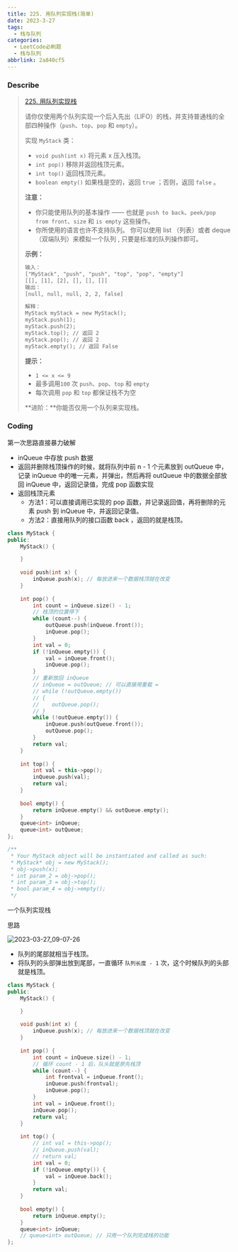 ```yaml
---
title: 225. 用队列实现栈(简单)
date: 2023-3-27
tags:
  - 栈与队列
categories:
  - LeetCode必刷题
  - 栈与队列
abbrlink: 2a840cf5
---
```


### Describe

> [225. 用队列实现栈](https://leetcode.cn/problems/implement-stack-using-queues/)
>
> 请你仅使用两个队列实现一个后入先出（LIFO）的栈，并支持普通栈的全部四种操作（`push`、`top`、`pop` 和 `empty`）。
>
> 实现 `MyStack` 类：
>
> - `void push(int x)` 将元素 x 压入栈顶。
> - `int pop()` 移除并返回栈顶元素。
> - `int top()` 返回栈顶元素。
> - `boolean empty()` 如果栈是空的，返回 `true` ；否则，返回 `false` 。
>
> **注意：**
>
> - 你只能使用队列的基本操作 —— 也就是 `push to back`、`peek/pop from front`、`size` 和 `is empty` 这些操作。
> - 你所使用的语言也许不支持队列。 你可以使用 list （列表）或者 deque（双端队列）来模拟一个队列 , 只要是标准的队列操作即可。
>
> **示例：**
>
> ```txt
> 输入：
> ["MyStack", "push", "push", "top", "pop", "empty"]
> [[], [1], [2], [], [], []]
> 输出：
> [null, null, null, 2, 2, false]
> 
> 解释：
> MyStack myStack = new MyStack();
> myStack.push(1);
> myStack.push(2);
> myStack.top(); // 返回 2
> myStack.pop(); // 返回 2
> myStack.empty(); // 返回 False
> ```
>
> **提示：**
>
> - `1 <= x <= 9`
> - 最多调用`100` 次 `push`、`pop`、`top` 和 `empty`
> - 每次调用 `pop` 和 `top` 都保证栈不为空
>
> **进阶：**你能否仅用一个队列来实现栈。

### Coding

第一次思路直接暴力破解

- inQueue 中存放 push 数据
- 返回并删除栈顶操作的时候，就将队列中前 n - 1 个元素放到 outQueue 中，记录 inQueue 中的唯一元素，并弹出，然后再将 outQueue 中的数据全部放回 inQueue 中，返回记录值，完成 pop 函数实现
- 返回栈顶元素
  - 方法1：可以直接调用已实现的 pop 函数，并记录返回值，再将删除的元素 push 到 inQueue 中，并返回记录值。
  - 方法2：直接用队列的接口函数 back ，返回的就是栈顶。

```cpp
class MyStack {
public:
    MyStack() {

    }
    
    void push(int x) {
        inQueue.push(x); // 每放进来一个数据栈顶就在改变
    }
    
    int pop() {
        int count = inQueue.size() - 1;
        // 栈顶的位置停下
        while (count--) {
            outQueue.push(inQueue.front());
            inQueue.pop();
        }
        int val = 0;
        if (!inQueue.empty()) {
            val = inQueue.front();
            inQueue.pop();
        }
        // 重新放回 inQueue
        // inQueue = outQueue; // 可以直接用重载 =
        // while (!outQueue.empty())
        // {
        //	  outQueue.pop();
        // }
        while (!outQueue.empty()) {
            inQueue.push(outQueue.front());
            outQueue.pop();
        }
        return val;
    }
    
    int top() {
        int val = this->pop();
        inQueue.push(val);
        return val;
    }
    
    bool empty() {
        return inQueue.empty() && outQueue.empty();
    }
    queue<int> inQueue;
    queue<int> outQueue;
};

/**
 * Your MyStack object will be instantiated and called as such:
 * MyStack* obj = new MyStack();
 * obj->push(x);
 * int param_2 = obj->pop();
 * int param_3 = obj->top();
 * bool param_4 = obj->empty();
 */
```

一个队列实现栈

思路

![2023-03-27_09-07-26](https://s1.vika.cn/space/2023/03/27/491e42cd268a4d8e9f664a2476726a6e)

- 队列的尾部就相当于栈顶。
- 将队列的头部弹出放到尾部，一直循环 `队列长度 - 1` 次，这个时候队列的头部就是栈顶。

```cpp
class MyStack {
public:
    MyStack() {

    }
    
    void push(int x) {
        inQueue.push(x); // 每放进来一个数据栈顶就在改变
    }
    
    int pop() {
        int count = inQueue.size() - 1;
        // 循环 count - 1 后，队头就是原先栈顶
        while (count--) {
            int frontval = inQueue.front();
            inQueue.push(frontval);
            inQueue.pop();
        }
        int val = inQueue.front();
        inQueue.pop();
        return val;
    }
    
    int top() {
        // int val = this->pop();
        // inQueue.push(val);
        // return val;
        int val = 0;
        if (!inQueue.empty()) {
            val = inQueue.back();
        }
        return val;
    }
    
    bool empty() {
        return inQueue.empty();
    }
    queue<int> inQueue;
    // queue<int> outQueue; // 只用一个队列完成栈的功能
};
```

